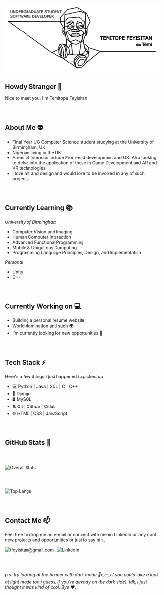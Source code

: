 ![](images/banner.png)

##  Howdy Stranger 👋 

Nice to meet you, I'm Temitope Feyisitan

### &nbsp;

## About Me 👽

- Final Year UG Computer Science student studying at the University of Birmingham, UK
- Nigerian living in the UK 
- Areas of interests include Front-end development and UX. Also looking to delve into the application of these in Game Development and AR and VR technologies
- I love art and design and would love to be involved in any of such projects

### &nbsp;

## Currently Learning 📚

_University of Birmingham_
- Computer Vision and Imaging
- Human Computer Interaction
- Advanced Functional Programming
- Mobile & Ubiquitous Computing
- Programming Language Principles, Design, and Implementation

_Personal_
- Unity
- C++
### &nbsp;

## Currently Working on 💻 

- Building a personal resume website
- World domination and such 🌍
- I’m currently looking for new opportunities 🔭

### &nbsp;

## Tech Stack ⚡
Here's a few things I just happened to picked up

- 💻 Python | Java | SQL | C | C++
- 🐍 Django
- 🛢️ MySQL
- 🐈 Git | Github | Gitlab
- 🌐 HTML | CSS | JavaScript

### &nbsp;

## GitHub Stats 👀
##### &nbsp;

![Overall Stats](https://github-readme-stats.vercel.app/api?username=epotimeT&count_private=true&show_icons=true&hide=contribs)

##### &nbsp;

![Top Langs](https://github-readme-stats.vercel.app/api/top-langs/?username=epotimeT&layout=compact)


### &nbsp;


## Contact Me 📫

Feel free to drop me an e-mail or connect with me on LinkedIn on any cool new projects and opportunities or just to say hi ⤵. 



<a href="mailto:tfeyisitan@gmail.com">![tfeyisitan@gmail.com](https://img.shields.io/badge/Gmail-D14836?style=for-the-badge&logo=gmail&logoColor=white)</a> &nbsp;  <a href="https://www.linkedin.com/in/temitope-feyisitan/">![LinkedIn](https://img.shields.io/badge/LinkedIn-0077B5?style=for-the-badge&logo=linkedin&logoColor=white)</a> 

### &nbsp;

###### p.s. try looking at the banner with dark mode  🥺👉👈 ( you could take a look at light mode too i guess, if you're already on the dark side). Idk, I just thought it was kind of cool. Bye ❤️.


